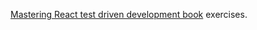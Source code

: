 [Mastering React test driven development book](https://www.amazon.com/Mastering-React-Test-Driven-Development-well-tested/dp/1789133416) exercises.
